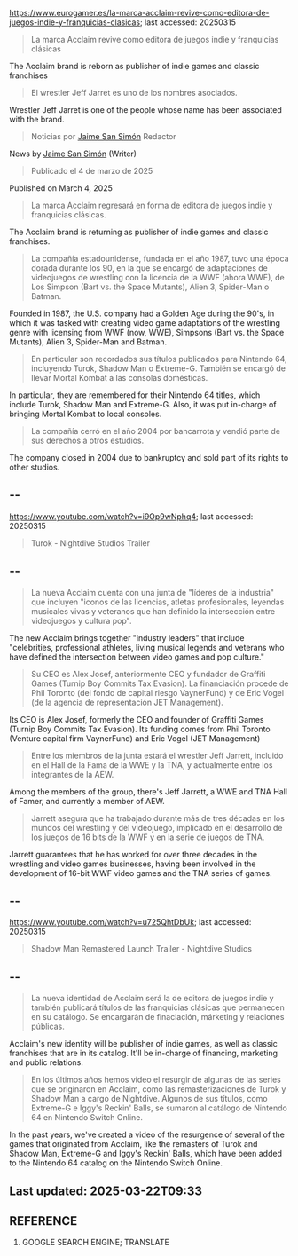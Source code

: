 https://www.eurogamer.es/la-marca-acclaim-revive-como-editora-de-juegos-indie-y-franquicias-clasicas; last accessed: 20250315

> La marca Acclaim revive como editora de juegos indie y franquicias clásicas

The Acclaim brand is reborn as publisher of indie games and classic franchises

> El wrestler Jeff Jarret es uno de los nombres asociados.

Wrestler Jeff Jarret is one of the people whose name has been associated with the brand.

> Noticias por [Jaime San Simón](https://www.eurogamer.es/authors/jaime-san-simon) Redactor

News by [Jaime San Simón](https://www.eurogamer.es/authors/jaime-san-simon) (Writer)

> Publicado el 4 de marzo de 2025

Published on March 4, 2025

> La marca Acclaim regresará en forma de editora de juegos indie y franquicias clásicas.

The Acclaim brand is returning as publisher of indie games and classic franchises.

> La compañía estadounidense, fundada en el año 1987, tuvo una época dorada durante los 90, en la que se encargó de adaptaciones de videojuegos de wrestling con la licencia de la WWF (ahora WWE), de Los Simpson (Bart vs. the Space Mutants), Alien 3, Spider-Man o Batman.

Founded in 1987, the U.S. company had a Golden Age during the 90's, in which it was tasked with creating video game adaptations of the wrestling  genre with licensing from WWF (now, WWE), Simpsons (Bart vs. the Space Mutants), Alien 3, Spider-Man and Batman.

> En particular son recordados sus títulos publicados para Nintendo 64, incluyendo Turok, Shadow Man o Extreme-G. También se encargó de llevar Mortal Kombat a las consolas domésticas.

In particular, they are remembered for their Nintendo 64 titles, which include Turok, Shadow Man and Extreme-G. Also, it was put in-charge of bringing Mortal Kombat to local consoles.

> La compañía cerró en el año 2004 por bancarrota y vendió parte de sus derechos a otros estudios. 

The company closed in 2004 due to bankruptcy and sold part of its rights to other studios.

## --

https://www.youtube.com/watch?v=i9Op9wNphq4; last accessed: 20250315

> Turok - Nightdive Studios Trailer 

## --

> La nueva Acclaim cuenta con una junta de "líderes de la industria" que incluyen "iconos de las licencias, atletas profesionales, leyendas musicales vivas y veteranos que han definido la intersección entre videojuegos y cultura pop".

The new Acclaim brings together "industry leaders" that include "celebrities, professional athletes, living musical legends and veterans who have defined the intersection between video games and pop culture."

> Su CEO es Alex Josef, anteriormente CEO y fundador de Graffiti Games (Turnip Boy Commits Tax Evasion). La financiación procede de Phil Toronto (del fondo de capital riesgo VaynerFund) y de Eric Vogel (de la agencia de representación JET Management).

Its CEO is Alex Josef, formerly the CEO and founder of Graffiti Games (Turnip Boy Commits Tax Evasion). Its funding comes from Phil Toronto (Venture capital firm VaynerFund) and Eric Vogel (JET Management)

> Entre los miembros de la junta estará el wrestler Jeff Jarrett, incluido en el Hall de la Fama de la WWE y la TNA, y actualmente entre los integrantes de la AEW.

Among the members of the group, there's Jeff Jarrett, a WWE and TNA Hall of Famer, and currently a member of AEW.

> Jarrett asegura que ha trabajado durante más de tres décadas en los mundos del wrestling y del videojuego, implicado en el desarrollo de los juegos de 16 bits de la WWF y en la serie de juegos de TNA.

Jarrett guarantees that he has worked for over three decades in the wrestling and video games businesses, having been involved in the development of 16-bit WWF video games and the TNA series of games.

## --

https://www.youtube.com/watch?v=u725QhtDbUk; last accessed: 20250315

> Shadow Man Remastered Launch Trailer - Nightdive Studios 

## --

> La nueva identidad de Acclaim será la de editora de juegos indie y también publicará títulos de las franquicias clásicas que permanecen en su catálogo. Se encargarán de finaciación, márketing y relaciones públicas.

Acclaim's new identity will be publisher of indie games, as well as classic franchises that are in its catalog. It'll be in-charge of financing, marketing and public relations.

> En los últimos años hemos video el resurgir de algunas de las series que se originaron en Acclaim, como las remasterizaciones de Turok y Shadow Man a cargo de Nightdive. Algunos de sus títulos, como Extreme-G e Iggy's Reckin' Balls, se sumaron al catálogo de Nintendo 64 en Nintendo Switch Online.

In the past years, we've created a video of the resurgence of several of the games that originated from Acclaim, like the remasters of Turok and Shadow Man, Extreme-G and Iggy's Reckin' Balls, which have been added to the Nintendo 64 catalog on the Nintendo Switch Online.

## Last updated: 2025-03-22T09:33

## REFERENCE

1) GOOGLE SEARCH ENGINE; TRANSLATE

